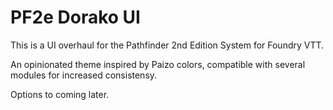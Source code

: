 # PF2e Dorako UI
This is a UI overhaul for the Pathfinder 2nd Edition System for Foundry VTT.

An opinionated theme inspired by Paizo colors, compatible with several modules for increased consistensy.

Options to coming later.